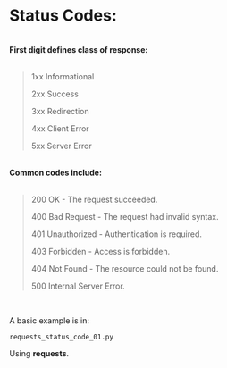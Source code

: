 # Status Codes: #

<br>
<strong>First digit defines class of response:</strong>
<br>
<br>

> 1xx Informational
> 
> 2xx Success
> 
> 3xx Redirection
> 
> 4xx Client Error
> 
> 5xx Server Error


<br>
<strong>Common codes include:</strong>
<br>
<br>

> 200 OK - The request succeeded.
> 
> 400 Bad Request - The request had invalid syntax.
> 
> 401 Unauthorized - Authentication is required.
> 
> 403 Forbidden - Access is forbidden.
> 
> 404 Not Found - The resource could not be found.
> 
> 500 Internal Server Error.

<br>

A basic example is in:


    requests_status_code_01.py


Using **requests**. 
